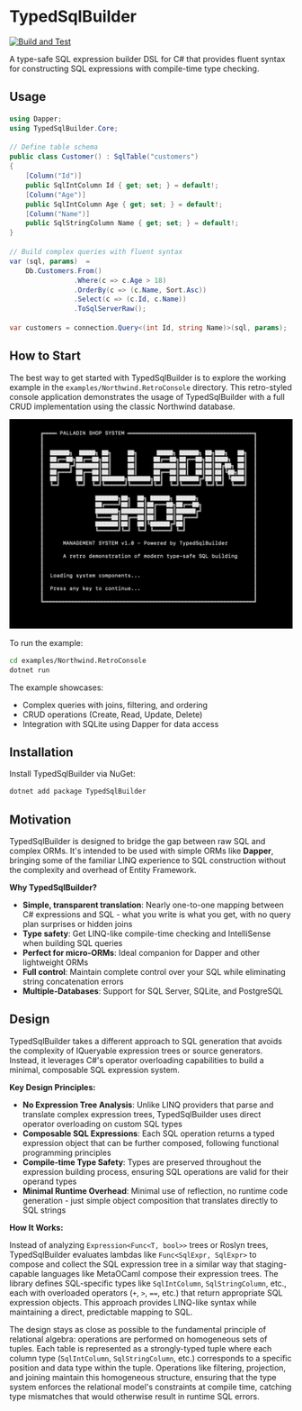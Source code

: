 # TypedSqlBuilder

[![Build and Test](https://github.com/palladin/TypedSqlBuilder/actions/workflows/build.yml/badge.svg)](https://github.com/palladin/TypedSqlBuilder/actions/workflows/build.yml)

A type-safe SQL expression builder DSL for C# that provides fluent syntax for constructing SQL expressions with compile-time type checking.

## Usage

```csharp
using Dapper;
using TypedSqlBuilder.Core;

// Define table schema 
public class Customer() : SqlTable("customers")
{
    [Column("Id")]
    public SqlIntColumn Id { get; set; } = default!;
    [Column("Age")]
    public SqlIntColumn Age { get; set; } = default!;
    [Column("Name")]
    public SqlStringColumn Name { get; set; } = default!;
}

// Build complex queries with fluent syntax
var (sql, params)  =
    Db.Customers.From()
                .Where(c => c.Age > 18)
                .OrderBy(c => (c.Name, Sort.Asc))
                .Select(c => (c.Id, c.Name))
                .ToSqlServerRaw();

var customers = connection.Query<(int Id, string Name)>(sql, params);
```

## How to Start

The best way to get started with TypedSqlBuilder is to explore the working example in the `examples/Northwind.RetroConsole` directory. This retro-styled console application demonstrates the usage of TypedSqlBuilder with a full CRUD implementation using the classic Northwind database.

<img src="docs/retro-console-screenshot.png" alt="Palladin Shop System - A retro demonstration of modern type-safe SQL building" width="600">

To run the example:

```bash
cd examples/Northwind.RetroConsole
dotnet run
```

The example showcases:
- Complex queries with joins, filtering, and ordering
- CRUD operations (Create, Read, Update, Delete)
- Integration with SQLite using Dapper for data access

## Installation

Install TypedSqlBuilder via NuGet:

```bash
dotnet add package TypedSqlBuilder
```

## Motivation

TypedSqlBuilder is designed to bridge the gap between raw SQL and complex ORMs. It's intended to be used with simple ORMs like **Dapper**, bringing some of the familiar LINQ experience to SQL construction without the complexity and overhead of Entity Framework.

**Why TypedSqlBuilder?**
- **Simple, transparent translation**: Nearly one-to-one mapping between C# expressions and SQL - what you write is what you get, with no query plan surprises or hidden joins
- **Type safety**: Get LINQ-like compile-time checking and IntelliSense when building SQL queries
- **Perfect for micro-ORMs**: Ideal companion for Dapper and other lightweight ORMs
- **Full control**: Maintain complete control over your SQL while eliminating string concatenation errors
- **Multiple-Databases**: Support for SQL Server, SQLite, and PostgreSQL

## Design

TypedSqlBuilder takes a different approach to SQL generation that avoids the complexity of IQueryable expression trees or source generators. Instead, it leverages C#'s operator overloading capabilities to build a minimal, composable SQL expression system.

**Key Design Principles:**

- **No Expression Tree Analysis**: Unlike LINQ providers that parse and translate complex expression trees, TypedSqlBuilder uses direct operator overloading on custom SQL types
- **Composable SQL Expressions**: Each SQL operation returns a typed expression object that can be further composed, following functional programming principles
- **Compile-time Type Safety**: Types are preserved throughout the expression building process, ensuring SQL operations are valid for their operand types
- **Minimal Runtime Overhead**: Minimal use of reflection, no runtime code generation - just simple object composition that translates directly to SQL strings

**How It Works:**

Instead of analyzing `Expression<Func<T, bool>>` trees or Roslyn trees, TypedSqlBuilder evaluates lambdas like `Func<SqlExpr, SqlExpr>` to compose and collect the SQL expression tree in a similar way that staging-capable languages like MetaOCaml compose their expression trees. The library defines SQL-specific types like `SqlIntColumn`, `SqlStringColumn`, etc., each with overloaded operators (`+`, `>`, `==`, etc.) that return appropriate SQL expression objects. This approach provides LINQ-like syntax while maintaining a direct, predictable mapping to SQL.

The design stays as close as possible to the fundamental principle of relational algebra: operations are performed on homogeneous sets of tuples. Each table is represented as a strongly-typed tuple where each column type (`SqlIntColumn`, `SqlStringColumn`, etc.) corresponds to a specific position and data type within the tuple. Operations like filtering, projection, and joining maintain this homogeneous structure, ensuring that the type system enforces the relational model's constraints at compile time, catching type mismatches that would otherwise result in runtime SQL errors.